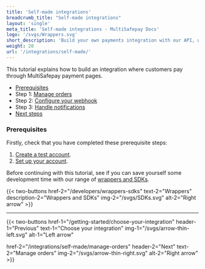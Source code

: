```yaml
---
title: 'Self-made integrations'
breadcrumb_title: "Self-made integrations"
layout: 'single'
meta_title: 'Self-made integrations - MultiSafepay Docs'
logo: '/svgs/Wrappers.svg'
short_description: 'Build your own payments integration with our API, wrappers, or SDKs.'
weight: 20
url: '/integrations/self-made/'
---
```


This tutorial explains how to build an integration where customers pay through MultiSafepay payment pages.

- [Prerequisites](#prerequisites)
- Step 1: [Manage orders](/integrations/self-made/manage-orders)
- Step 2: [Configure your webhook](/integrations/self-made/configure-your-webhook)
- Step 3: [Handle notifications](/integrations/self-made/handle-notifications)
- [Next steps](/integrations/self-made/next-steps)

### Prerequisites

Firstly, check that you have completed these prerequisite steps:

1. [Create a test account](/getting-started/guide/#1-create-a-free-test-account).
2. [Set up your account](/getting-started/guide/#2-set-up-your-account).

Before continuing with this tutorial, see if you can save yourself some development time with our range of [wrappers and SDKs](/developers/wrappers-sdks/).

{{< two-buttons href-2="/developers/wrappers-sdks" text-2="Wrappers" description-2="Wrappers and SDKs" img-2="/svgs/SDKs.svg" alt-2="Right arrow" >}}

---

{{< two-buttons
href-1="/getting-started/choose-your-integration" header-1="Previous" text-1="Choose your integration" img-1="/svgs/arrow-thin-left.svg" alt-1="Left arrow"

href-2="/integrations/self-made/manage-orders" header-2="Next" text-2="Manage orders" img-2="/svgs/arrow-thin-right.svg" alt-2="Right arrow" >}}

